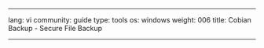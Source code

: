 

---

lang: vi
community: guide
type: tools
os: windows
weight: 006
title: Cobian Backup - Secure File Backup

---

<stub>

